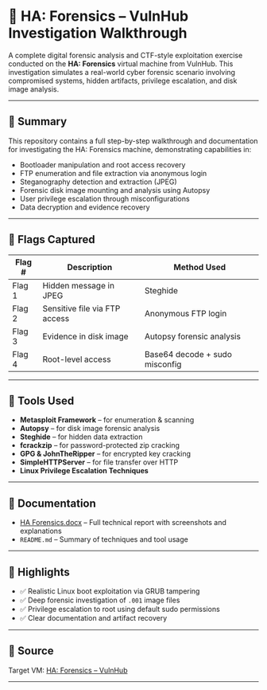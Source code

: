 # 🧪 HA: Forensics – VulnHub Investigation Walkthrough

A complete digital forensic analysis and CTF-style exploitation exercise conducted on the **HA: Forensics** virtual machine from VulnHub. This investigation simulates a real-world cyber forensic scenario involving compromised systems, hidden artifacts, privilege escalation, and disk image analysis.

---

## 📝 Summary

This repository contains a full step-by-step walkthrough and documentation for investigating the HA: Forensics machine, demonstrating capabilities in:

- Bootloader manipulation and root access recovery
- FTP enumeration and file extraction via anonymous login
- Steganography detection and extraction (JPEG)
- Forensic disk image mounting and analysis using Autopsy
- User privilege escalation through misconfigurations
- Data decryption and evidence recovery

---

## 🧩 Flags Captured

| Flag # | Description | Method Used |
|--------|-------------|-------------|
| Flag 1 | Hidden message in JPEG | Steghide |
| Flag 2 | Sensitive file via FTP access | Anonymous FTP login |
| Flag 3 | Evidence in disk image | Autopsy forensic analysis |
| Flag 4 | Root-level access | Base64 decode + sudo misconfig |

---

## 🔧 Tools Used

- **Metasploit Framework** – for enumeration & scanning
- **Autopsy** – for disk image forensic analysis
- **Steghide** – for hidden data extraction
- **fcrackzip** – for password-protected zip cracking
- **GPG & JohnTheRipper** – for encrypted key cracking
- **SimpleHTTPServer** – for file transfer over HTTP
- **Linux Privilege Escalation Techniques**

---

## 📄 Documentation

- [HA Forensics.docx](./HA%20Forensics.docx) – Full technical report with screenshots and explanations
- `README.md` – Summary of techniques and tool usage

---

## 📌 Highlights

- ✅ Realistic Linux boot exploitation via GRUB tampering
- ✅ Deep forensic investigation of `.001` image files
- ✅ Privilege escalation to root using default sudo permissions
- ✅ Clear documentation and artifact recovery

---

## 🔗 Source

Target VM: [HA: Forensics – VulnHub](https://www.vulnhub.com/entry/ha-forensics,764/)

---

